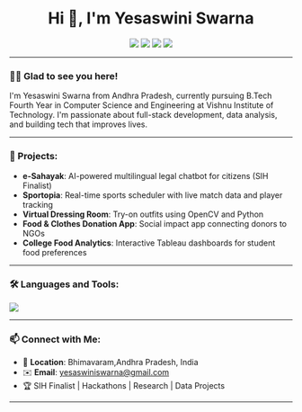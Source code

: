 

<h1 align="center">Hi 👋, I'm Yesaswini Swarna</h1>

<p align="center">
  <a href="https://github.com/yesaswiniswarna"><img src="https://img.shields.io/github/followers/yesaswiniswarna?label=Follow&style=social" /></a>
  <a href="https://www.linkedin.com/in/yesaswini-swarna-369124270/"><img src="https://img.shields.io/badge/LinkedIn-blue?logo=linkedin&logoColor=white" /></a>
  <a href="https://leetcode.com/u/Yesaswiniswarna/"><img src="https://img.shields.io/badge/LeetCode-orange?logo=leetcode&logoColor=white" /></a>
  <a href="https://www.geeksforgeeks.org/user/22pa1a05g2/"><img src="https://img.shields.io/badge/GeeksforGeeks-darkgreen?logo=geeksforgeeks&logoColor=white" /></a>
 
</p>

---

### 🙋‍♀️ Glad to see you here!

I'm Yesaswini Swarna from Andhra Pradesh, currently pursuing B.Tech Fourth Year in Computer Science and Engineering at Vishnu Institute of Technology. I'm passionate about full-stack development, data analysis, and building tech that improves lives.

---

### 🚀 Projects:

- **e-Sahayak**: AI-powered multilingual legal chatbot for citizens (SIH Finalist)
- **Sportopia**: Real-time sports scheduler with live match data and player tracking
- **Virtual Dressing Room**: Try-on outfits using OpenCV and Python
- **Food & Clothes Donation App**: Social impact app connecting donors to NGOs
- **College Food Analytics**: Interactive Tableau dashboards for student food preferences

---

### 🛠️ Languages and Tools:

<p>
  <img src="https://skillicons.dev/icons?i=python,react,html,css,js,nodejs,mongodb,figma,github,java,docker,git,powerbi,nlp,llms,ai," />
</p>

---

### 📫 Connect with Me:

- 📍 **Location**: Bhimavaram,Andhra Pradesh, India  
- ✉️ **Email**: yesaswiniswarna@gmail.com  
- 🏆 SIH Finalist | Hackathons | Research | Data Projects

---
